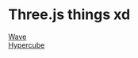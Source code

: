# Three.js things xd

[Wave](sanchyy.github.io/animeishon/wave)  
[Hypercube](sanchyy.github.io/animeishon/hypercube)
